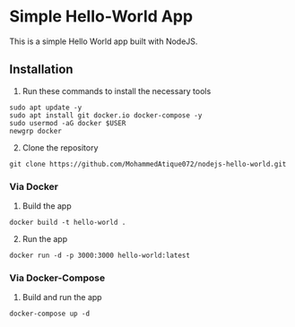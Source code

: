 # Simple Hello-World App
This is a simple Hello World app built with NodeJS.

## Installation
1. Run these commands to install the necessary tools
```
sudo apt update -y
sudo apt install git docker.io docker-compose -y
sudo usermod -aG docker $USER
newgrp docker
```

2. Clone the repository
```
git clone https://github.com/MohammedAtique072/nodejs-hello-world.git
```

### Via Docker
1. Build the app
```
docker build -t hello-world .
```

2. Run the app
```
docker run -d -p 3000:3000 hello-world:latest
```

### Via Docker-Compose
1. Build and run the app
```
docker-compose up -d
```
